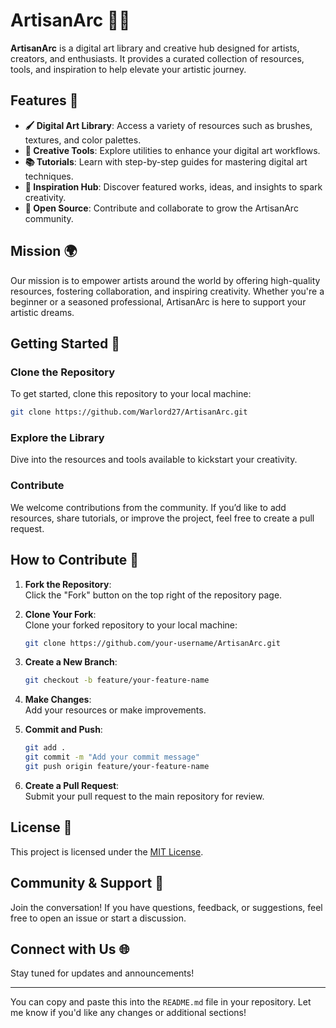 # ArtisanArc 🎨✨  

**ArtisanArc** is a digital art library and creative hub designed for artists, creators, and enthusiasts. It provides a curated collection of resources, tools, and inspiration to help elevate your artistic journey.  

## Features 🌟  
- **🖌️ Digital Art Library**: Access a variety of resources such as brushes, textures, and color palettes.  
- **🎨 Creative Tools**: Explore utilities to enhance your digital art workflows.  
- **📚 Tutorials**: Learn with step-by-step guides for mastering digital art techniques.  
- **🌈 Inspiration Hub**: Discover featured works, ideas, and insights to spark creativity.  
- **💾 Open Source**: Contribute and collaborate to grow the ArtisanArc community.  

## Mission 🌍  
Our mission is to empower artists around the world by offering high-quality resources, fostering collaboration, and inspiring creativity. Whether you're a beginner or a seasoned professional, ArtisanArc is here to support your artistic dreams.  

## Getting Started 🚀  

### Clone the Repository  
To get started, clone this repository to your local machine:  

```bash  
git clone https://github.com/Warlord27/ArtisanArc.git  
```  

### Explore the Library  
Dive into the resources and tools available to kickstart your creativity.  

### Contribute  
We welcome contributions from the community. If you’d like to add resources, share tutorials, or improve the project, feel free to create a pull request.  

## How to Contribute 🤝  

1. **Fork the Repository**:  
   Click the "Fork" button on the top right of the repository page.  

2. **Clone Your Fork**:  
   Clone your forked repository to your local machine:  
   ```bash  
   git clone https://github.com/your-username/ArtisanArc.git  
   ```  

3. **Create a New Branch**:  
   ```bash  
   git checkout -b feature/your-feature-name  
   ```  

4. **Make Changes**:  
   Add your resources or make improvements.  

5. **Commit and Push**:  
   ```bash  
   git add .  
   git commit -m "Add your commit message"  
   git push origin feature/your-feature-name  
   ```  

6. **Create a Pull Request**:  
   Submit your pull request to the main repository for review.  

## License 📜  
This project is licensed under the [MIT License](LICENSE).  

## Community & Support 💬  
Join the conversation! If you have questions, feedback, or suggestions, feel free to open an issue or start a discussion.  

## Connect with Us 🌐  
Stay tuned for updates and announcements!  

---

You can copy and paste this into the `README.md` file in your repository. Let me know if you'd like any changes or additional sections!
